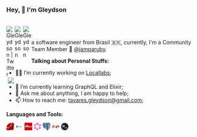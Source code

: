 ### Hey, 👋 I'm Gleydson

<br/>
<a href="https://twitter.com/g13ydson">
  <img align="left" alt="Gleydson | Twitter" width="22px" src="https://cdn.jsdelivr.net/npm/simple-icons@v3/icons/twitter.svg" />
</a>
<a href="https://www.linkedin.com/in/gleydsontavares/">
  <img align="left" alt="Gleydson" width="22px" src="https://cdn.jsdelivr.net/npm/simple-icons@v3/icons/linkedin.svg" />
</a>
<a href="https://t.me/g13ydson">
  <img align="left" alt="Gleydson" width="22px" src="https://cdn.jsdelivr.net/npm/simple-icons@v3/icons/telegram.svg" />
</a>

<br/>
<br/

a software engineer from Brasil 🇧🇷, currently, I'm a Community Team Member 💎 [@jamparuby](https://github.com/jamparuby).

<img align="right" width="500px" eight="200px" src="https://pbs.twimg.com/profile_banners/70558625/1594526066/1500x500" />
  
**Talking about Personal Stuffs:**

- 👨‍💻 I’m currently working on [Locallabs](https://github.com/localitylabs);
- 🌱 I’m currently learning GraphQL and Elixir; 
- 💬 Ask me about anything, I am happy to help;
- 📫 How to reach me: tavares.gleydson@gmail.com;

**Languages and Tools:**  

<code><img height="20" src="https://raw.githubusercontent.com/github/explore/80688e429a7d4ef2fca1e82350fe8e3517d3494d/topics/ruby/ruby.png"></code>
<code><img height="20" src="https://raw.githubusercontent.com/github/explore/80688e429a7d4ef2fca1e82350fe8e3517d3494d/topics/elixir/elixir.png"></code>
<code><img height="20" src="https://raw.githubusercontent.com/github/explore/80688e429a7d4ef2fca1e82350fe8e3517d3494d/topics/rails/rails.png"></code>
<code><img height="20" src="https://raw.githubusercontent.com/github/explore/5c058a388828bb5fde0bcafd4bc867b5bb3f26f3/topics/graphql/graphql.png"></code>
<code><img height="20" src="https://raw.githubusercontent.com/github/explore/80688e429a7d4ef2fca1e82350fe8e3517d3494d/topics/postgresql/postgresql.png"></code>
<code><img height="20" src="https://raw.githubusercontent.com/github/explore/80688e429a7d4ef2fca1e82350fe8e3517d3494d/topics/git/git.png"></code>
<code><img height="20" src="https://raw.githubusercontent.com/github/explore/80688e429a7d4ef2fca1e82350fe8e3517d3494d/topics/terminal/terminal.png"></code>
